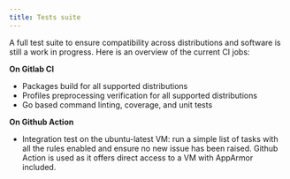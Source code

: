 ```yaml
---
title: Tests suite
---
```


A full test suite to ensure compatibility across distributions and software is still a work in progress. Here is an overview of the current CI jobs:

**On Gitlab CI**

- Packages build for all supported distributions
- Profiles preprocessing verification for all supported distributions
- Go based command linting, coverage, and unit tests

**On Github Action**

- Integration test on the ubuntu-latest VM: run a simple list of tasks with
  all the rules enabled and ensure no new issue has been raised. Github Action
  is used as it offers direct access to a VM with AppArmor included.
